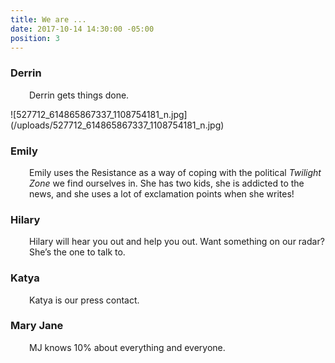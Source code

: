 ```yaml
---
title: We are ...
date: 2017-10-14 14:30:00 -05:00
position: 3
---
```


<h3 style="text-align: left;">Derrin</h3>
<p style="padding-left: 30px;">Derrin gets things done.</p>
![527712_614865867337_1108754181_n.jpg](/uploads/527712_614865867337_1108754181_n.jpg)&nbsp<h3>Emily</h3>
<p style="padding-left: 30px;">Emily uses the Resistance as a way of coping with the political <em>Twilight Zone</em> we find ourselves in. She has two kids, she is addicted to the news, and she uses a lot of exclamation points when she writes!</p>
<h3>Hilary</h3>
<p style="padding-left: 30px;">Hilary will hear you out and help you out. Want something on our radar? She’s the one to talk to.</p>
<h3>Katya</h3>
<p style="padding-left: 30px;">Katya is our press contact.</p>
<h3>Mary Jane</h3>
<p style="padding-left: 30px;">MJ knows 10% about everything and everyone.</p>